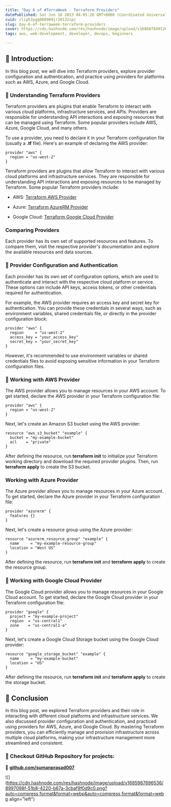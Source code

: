 ```yaml
---
title: "Day 6 of #TerraWeek - Terraform Providers"
datePublished: Sat Jun 10 2023 04:05:20 GMT+0000 (Coordinated Universal Time)
cuid: cliph3ygq000909jr20132cpc
slug: day-6-of-terraweek-terraform-providers
cover: https://cdn.hashnode.com/res/hashnode/image/upload/v1686078491268/389fbe7b-ac7e-4bb5-b3e2-5b44f54053da.png
tags: aws, web-development, developer, devops, beginners

---
```


## **📍** Introduction:

In this blog post, we will dive into Terraform providers, explore provider configuration and authentication, and practice using providers for platforms such as AWS, Azure, and Google Cloud.

### **🔹** Understanding Terraform Providers

Terraform providers are plugins that enable Terraform to interact with various cloud platforms, infrastructure services, and APIs. Providers are responsible for understanding API interactions and exposing resources that can be managed using Terraform. Some popular providers include AWS, Azure, Google Cloud, and many others.

To use a provider, you need to declare it in your Terraform configuration file (usually a **.tf** file). Here's an example of declaring the AWS provider:

```plaintext
provider "aws" {
  region = "us-west-2"
}
```

Terraform providers are plugins that allow Terraform to interact with various cloud platforms and infrastructure services. They are responsible for understanding API interactions and exposing resources to be managed by Terraform. Some popular Terraform providers include:

* AWS: [Terraform AWS Provider](https://registry.terraform.io/providers/hashicorp/aws/latest/docs)
    
* Azure: [Terraform AzureRM Provider](https://registry.terraform.io/providers/hashicorp/azurerm/latest/docs)
    
* Google Cloud: [Terraform Google Cloud Provider](https://registry.terraform.io/providers/hashicorp/google/latest/docs)
    

### Comparing Providers

Each provider has its own set of supported resources and features. To compare them, visit the respective provider's documentation and explore the available resources and data sources.

### **🔹** Provider Configuration and Authentication

Each provider has its own set of configuration options, which are used to authenticate and interact with the respective cloud platform or service. These options can include API keys, access tokens, or other credentials required for authentication.

For example, the AWS provider requires an access key and secret key for authentication. You can provide these credentials in several ways, such as environment variables, shared credentials file, or directly in the provider configuration block:

```plaintext
provider "aws" {
  region     = "us-west-2"
  access_key = "your_access_key"
  secret_key = "your_secret_key"
}
```

However, it's recommended to use environment variables or shared credentials files to avoid exposing sensitive information in your Terraform configuration files.

### **🔹** Working with AWS Provider

The AWS provider allows you to manage resources in your AWS account. To get started, declare the AWS provider in your Terraform configuration file:

```plaintext
provider "aws" {
  region = "us-west-2"
}
```

Next, let's create an Amazon S3 bucket using the AWS provider:

```plaintext
resource "aws_s3_bucket" "example" {
  bucket = "my-example-bucket"
  acl    = "private"
}
```

After defining the resource, run **terraform init** to initialize your Terraform working directory and download the required provider plugins. Then, run **terraform apply** to create the S3 bucket.

### Working with Azure Provider

The Azure provider allows you to manage resources in your Azure account. To get started, declare the Azure provider in your Terraform configuration file:

```plaintext
provider "azurerm" {
  features {}
}
```

Next, let's create a resource group using the Azure provider:

```plaintext
resource "azurerm_resource_group" "example" {
  name     = "my-example-resource-group"
  location = "West US"
}
```

After defining the resource, run **terraform init** and **terraform apply** to create the resource group.

### **🔹** Working with Google Cloud Provider

The Google Cloud provider allows you to manage resources in your Google Cloud account. To get started, declare the Google Cloud provider in your Terraform configuration file:

```plaintext
provider "google" {
  project = "my-example-project"
  region  = "us-central1"
  zone    = "us-central1-a"
}
```

Next, let's create a Google Cloud Storage bucket using the Google Cloud provider:

```plaintext
resource "google_storage_bucket" "example" {
  name     = "my-example-bucket"
  location = "US"
}
```

After defining the resource, run **terraform init** and **terraform apply** to create the storage bucket.

## **📍** Conclusion

In this blog post, we explored Terraform providers and their role in interacting with different cloud platforms and infrastructure services. We also discussed provider configuration and authentication, and practiced using providers for AWS, Azure, and Google Cloud. By mastering Terraform providers, you can efficiently manage and provision infrastructure across multiple cloud platforms, making your infrastructure management more streamlined and consistent.

### **🔹 Checkout GitHub Repository for projects:**

**🔗** [**github.com/sumanprasad007**](http://github.com/sumanprasad007)

![](https://cdn.hashnode.com/res/hashnode/image/upload/v1685987696536/8997098f-51b8-4220-b67a-3cbaf9f0d9c0.png?auto=compress,format&format=webp&auto=compress,format&format=webp align="left")
